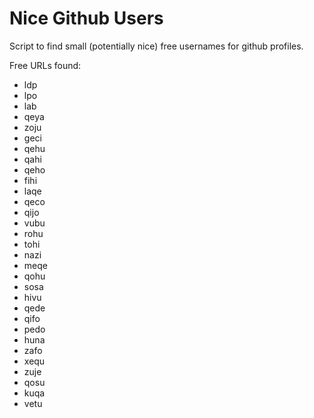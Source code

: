 # Nice Github Users

Script to find small (potentially nice) free usernames for github profiles.

Free URLs found:
* ldp
* lpo
* lab
* qeya
* zoju
* geci
* qehu
* qahi
* qeho
* fihi
* laqe
* qeco
* qijo
* vubu
* rohu
* tohi
* nazi
* meqe
* qohu
* sosa
* hivu
* qede
* qifo
* pedo
* huna
* zafo
* xequ
* zuje
* qosu
* kuqa
* vetu

